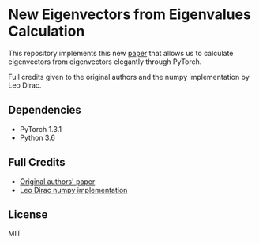 # New Eigenvectors from Eigenvalues Calculation
This repository implements this new [paper](https://arxiv.org/pdf/1908.03795.pdf) that allows us to calculate eigenvectors from eigenvectors elegantly through PyTorch.

Full credits given to the original authors and the numpy implementation by Leo Dirac.

## Dependencies
- PyTorch 1.3.1
- Python 3.6

## Full Credits
- [Original authors' paper](https://arxiv.org/pdf/1908.03795.pdf)
- [Leo Dirac numpy implementation](https://github.com/leopd/geometric-intuition/blob/master/linear-algebra/eigenvectors%20from%20eigenvalues.ipynb)

## License
MIT

